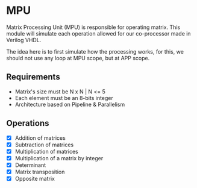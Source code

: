 # MPU

Matrix Processing Unit (MPU) is responsible for operating matrix.
This module will simulate each operation allowed for our co-processor made in Verilog VHDL.

The idea here is to first simulate how the processing works, 
for this, we should not use any loop at MPU scope, but at APP scope.

## Requirements
* Matrix's size must be N x N | N <= 5
* Each element must be an 8-bits integer
* Architecture based on Pipeline & Parallelism

## Operations

* [x] Addition of matrices
* [x] Subtraction of matrices
* [x] Multiplication of matrices
* [x] Multiplication of a matrix by integer
* [x] Determinant
* [x] Matrix transposition
* [x] Opposite matrix